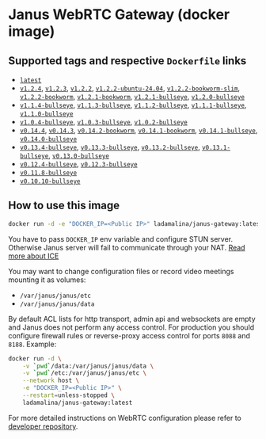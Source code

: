 # Janus WebRTC Gateway (docker image)

## Supported tags and respective `Dockerfile` links

* [`latest`](https://github.com/ladamalina/janus-gateway/blob/master/v1.2.4/Dockerfile)
* [`v1.2.4`](https://github.com/ladamalina/janus-gateway/blob/master/v1.2.4/Dockerfile), [`v1.2.3`](https://github.com/ladamalina/janus-gateway/blob/master/v1.2.3/Dockerfile), [`v1.2.2`](https://github.com/ladamalina/janus-gateway/blob/master/v1.2.2-ubuntu-24.04/Dockerfile), [`v1.2.2-ubuntu-24.04`](https://github.com/ladamalina/janus-gateway/blob/master/v1.2.2-ubuntu-24.04/Dockerfile), [`v1.2.2-bookworm-slim`](https://github.com/ladamalina/janus-gateway/blob/master/v1.2.2-bookworm-slim/Dockerfile), [`v1.2.2-bookworm`](https://github.com/ladamalina/janus-gateway/blob/master/v1.2.2-bookworm/Dockerfile), [`v1.2.1-bookworm`](https://github.com/ladamalina/janus-gateway/blob/master/v1.2.1-bookworm/Dockerfile), [`v1.2.1-bullseye`](https://github.com/ladamalina/janus-gateway/blob/master/v1.2.1-bullseye/Dockerfile), [`v1.2.0-bullseye`](https://github.com/ladamalina/janus-gateway/blob/master/v1.2.0-bullseye/Dockerfile)
* [`v1.1.4-bullseye`](https://github.com/ladamalina/janus-gateway/blob/master/v1.1.4-bullseye/Dockerfile), [`v1.1.3-bullseye`](https://github.com/ladamalina/janus-gateway/blob/master/v1.1.3-bullseye/Dockerfile), [`v1.1.2-bullseye`](https://github.com/ladamalina/janus-gateway/blob/master/v1.1.2-bullseye/Dockerfile), [`v1.1.1-bullseye`](https://github.com/ladamalina/janus-gateway/blob/master/v1.1.1-bullseye/Dockerfile), [`v1.1.0-bullseye`](https://github.com/ladamalina/janus-gateway/blob/master/v1.1.0-bullseye/Dockerfile)
* [`v1.0.4-bullseye`](https://github.com/ladamalina/janus-gateway/blob/master/v1.0.4-bullseye/Dockerfile), [`v1.0.3-bullseye`](https://github.com/ladamalina/janus-gateway/blob/master/v1.0.3-bullseye/Dockerfile), [`v1.0.2-bullseye`](https://github.com/ladamalina/janus-gateway/blob/master/v1.0.2-bullseye/Dockerfile)
* [`v0.14.4`](https://github.com/ladamalina/janus-gateway/blob/master/v0.14.4/Dockerfile), [`v0.14.3`](https://github.com/ladamalina/janus-gateway/blob/master/v0.14.3/Dockerfile), [`v0.14.2-bookworm`](https://github.com/ladamalina/janus-gateway/blob/master/v0.14.2-bookworm/Dockerfile), [`v0.14.1-bookworm`](https://github.com/ladamalina/janus-gateway/blob/master/v0.14.1-bookworm/Dockerfile), [`v0.14.1-bullseye`](https://github.com/ladamalina/janus-gateway/blob/master/v0.14.1-bullseye/Dockerfile), [`v0.14.0-bullseye`](https://github.com/ladamalina/janus-gateway/blob/master/v0.14.0-bullseye/Dockerfile)
* [`v0.13.4-bullseye`](https://github.com/ladamalina/janus-gateway/blob/master/v0.13.4-bullseye/Dockerfile), [`v0.13.3-bullseye`](https://github.com/ladamalina/janus-gateway/blob/master/v0.13.3-bullseye/Dockerfile), [`v0.13.2-bullseye`](https://github.com/ladamalina/janus-gateway/blob/master/v0.13.2-bullseye/Dockerfile), [`v0.13.1-bullseye`](https://github.com/ladamalina/janus-gateway/blob/master/v0.13.1-bullseye/Dockerfile), [`v0.13.0-bullseye`](https://github.com/ladamalina/janus-gateway/blob/master/v0.13.0-bullseye/Dockerfile)
* [`v0.12.4-bullseye`](https://github.com/ladamalina/janus-gateway/blob/master/v0.12.4-bullseye/Dockerfile), [`v0.12.3-bullseye`](https://github.com/ladamalina/janus-gateway/blob/master/v0.12.3-bullseye/Dockerfile)
* [`v0.11.8-bullseye`](https://github.com/ladamalina/janus-gateway/blob/master/v0.11.8-bullseye/Dockerfile)
* [`v0.10.10-bullseye`](https://github.com/ladamalina/janus-gateway/blob/master/v0.10.10-bullseye/Dockerfile)

## How to use this image

```bash
docker run -d -e "DOCKER_IP=<Public IP>" ladamalina/janus-gateway:latest
```

You have to pass `DOCKER_IP` env variable and configure STUN server. Otherwise Janus server will fail to communicate through your NAT. [Read more about ICE](https://github.com/meetecho/janus-gateway/issues/90)

You may want to change configuration files or record video meetings mounting it as volumes:

* `/var/janus/janus/etc`
* `/var/janus/janus/data`

By default ACL lists for http transport, admin api and websockets are empty and Janus does not perform any access control. For production you should configure firewall rules or reverse-proxy access control for ports `8088` and `8188`. Example:

```bash
docker run -d \
    -v `pwd`/data:/var/janus/janus/data \
    -v `pwd`/etc:/var/janus/janus/etc \
    --network host \
    -e "DOCKER_IP=<Public IP>" \
    --restart=unless-stopped \
    ladamalina/janus-gateway:latest
```

For more detailed instructions on WebRTC configuration please refer to [developer repository](https://github.com/meetecho/janus-gateway#janus-webrtc-server).
